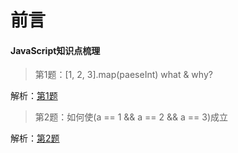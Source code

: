 # 前言
#### JavaScript知识点梳理


> 第1题：[1, 2, 3].map(paeseInt) what & why?   


解析：[第1题](https://github.com/fuhangyy/JavaScrip-Blog/issues/1)
         
         
> 第2题：如何使(a == 1 && a == 2 && a == 3)成立

解析：[第2题](https://github.com/fuhangyy/JavaScrip-Blog/issues/2)


